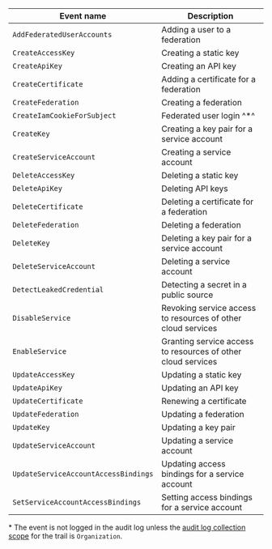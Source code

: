 | Event name | Description |
--- | ---
| `AddFederatedUserAccounts` | Adding a user to a federation |
| `CreateAccessKey` | Creating a static key |
| `CreateApiKey` | Creating an API key |
| `CreateCertificate` | Adding a certificate for a federation |
| `CreateFederation` | Creating a federation |
| `CreateIamCookieForSubject` | Federated user login ^*^ |
| `CreateKey` | Creating a key pair for a service account |
| `CreateServiceAccount` | Creating a service account |
| `DeleteAccessKey` | Deleting a static key |
| `DeleteApiKey` | Deleting API keys |
| `DeleteCertificate` | Deleting a certificate for a federation |
| `DeleteFederation` | Deleting a federation |
| `DeleteKey` | Deleting a key pair for a service account |
| `DeleteServiceAccount` | Deleting a service account |
| `DetectLeakedCredential` | Detecting a secret in a public source |
| `DisableService` | Revoking service access to resources of other cloud services |
| `EnableService` | Granting service access to resources of other cloud services |
| `UpdateAccessKey` | Updating a static key |
| `UpdateApiKey` | Updating an API key |
| `UpdateCertificate` | Renewing a certificate |
| `UpdateFederation` | Updating a federation |
| `UpdateKey` | Updating a key pair |
| `UpdateServiceAccount` | Updating a service account |
| `UpdateServiceAccountAccessBindings` | Updating access bindings for a service account |
| `SetServiceAccountAccessBindings` | Setting access bindings for a service account |

\* The event is not logged in the audit log unless the [audit log collection scope](../../../audit-trails/concepts/trail.md#collecting-area) for the trail is `Organization`.